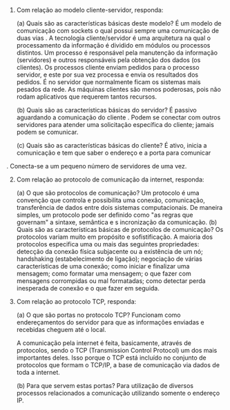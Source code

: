 1. Com relação ao modelo cliente-servidor, responda:

	(a) Quais são as características básicas deste modelo?
	É um modelo de comunicação com sockets o qual possui sempre uma comunicação de duas vias
.
	A tecnologia cliente/servidor é uma arquitetura na qual o processamento da informação 
é dividido em módulos ou processos distintos. Um processo é responsável pela manutenção 
da informação (servidores) e outros responsáveis pela obtenção dos dados (os clientes).
	Os processos cliente enviam pedidos para o processo servidor, e este por sua vez processa 
e envia os resultados dos pedidos.
	É no servidor que normalmente ficam os sistemas mais pesados da rede. As máquinas clientes são menos poderosas, pois não rodam aplicativos que 
requerem tantos recursos.

	(b) Quais são as características básicas do servidor?
	É passivo aguardando a comunicação do cliente
.
	Podem se conectar com outros servidores para atender uma solicitação específica do cliente; jamais podem se comunicar.

	(c) Quais são as características básicas do cliente?
	É ativo, inicia a comunicação e tem que saber o endereço e a porta para comunicar

.
	Conecta-se a um pequeno número de servidores de uma vez.

2.  Com relação ao protocolo de comunicação da internet, responda:

	(a) O que são protocolos de comunicação?
	Um protocolo é uma convenção que controla e possibilita uma conexão, comunicação, 
transferência de dados entre dois sistemas computacionais. De maneira simples, um 
protocolo pode ser definido como "as regras que governam" a sintaxe, semântica e s
incronização da comunicação.
	(b) Quais são as características básicas de protocolos de comunicação?
	Os protocolos variam muito em propósito e sofistificação. A maioria dos protocolos especifica uma ou mais das seguintes propriedades:
detecção da conexão física subjacente ou a existência de um nó; handshaking (estabelecimento de ligação); negociação de várias características de uma conexão;
como iniciar e finalizar uma mensagem; como formatar uma mensagem; o que fazer com mensagens corrompidas ou mal formatadas; 
como detectar perda inesperada de conexão e o que fazer em seguida.

3. Com relação ao protocolo TCP, responda:

	(a) O que são portas no protocolo TCP?
	Funcionam como endereçamentos do servidor para que as informações enviadas e recebidas cheguem até o local.
	
	A comunicação pela internet é feita, basicamente, através de protocolos, sendo o TCP (Transmission Control Protocol) um dos mais importantes deles. 
Isso porque o TCP está incluído no conjunto de protocolos que formam o TCP/IP, a base de comunicação via dados de toda a internet.

	(b) Para que servem estas portas?
	Para utilização de diversos processos relacionados a comunicação utilizando somente o endereço IP.
